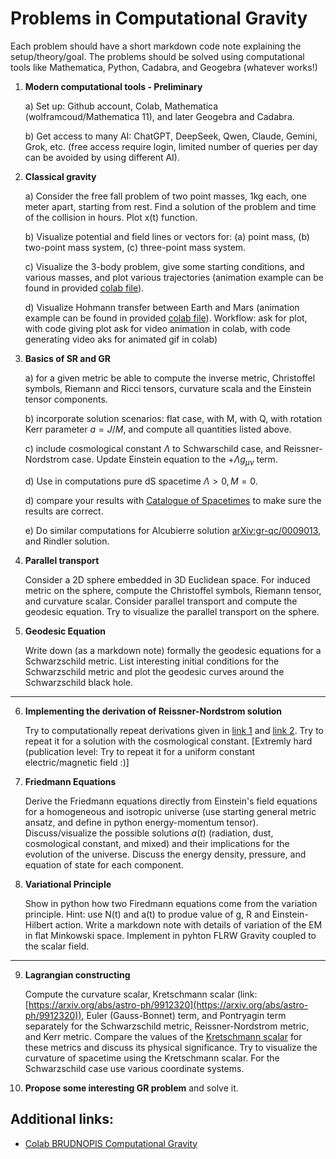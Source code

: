 # Problems in Computational Gravity

Each problem should have a short markdown code note explaining the setup/theory/goal. The problems should be solved using computational tools like Mathematica, Python, Cadabra, and Geogebra (whatever works!)

1. **Modern computational tools - Preliminary**

    a) Set up: Github account, Colab, Mathematica (wolframcoud/Mathematica 11), and later Geogebra and Cadabra. 
 
    b) Get access to many AI: ChatGPT, DeepSeek, Qwen, Claude, Gemini, Grok, etc. (free access require login, limited number of queries per day can be avoided by using different AI).

2. **Classical gravity**

    a) Consider the free fall problem of two point masses, 1kg each, one meter apart, starting from rest. Find a solution of the problem and time of the collision in hours. Plot x(t) function.

    b) Visualize potential and field lines or vectors for: (a) point mass, (b) two-point mass system, (c) three-point mass system.

    c) Visualize the 3-body problem, give some starting conditions, and various masses, and plot various trajectories (animation example can be found in provided [colab file](https://colab.research.google.com/drive/15PMeEg_V21tQgLgsNld_1Z0_OaPKLCIn?usp=sharing)).

    d) Visualize Hohmann transfer between Earth and Mars (animation example can be found in provided [colab file](https://colab.research.google.com/drive/15PMeEg_V21tQgLgsNld_1Z0_OaPKLCIn?usp=sharing)). Workflow: ask for plot, with code giving plot ask for video animation in colab, with code generating video aks for animated gif in colab)

3. **Basics of SR and GR**

    a) for a given metric be able to compute the inverse metric, Christoffel symbols, Riemann and Ricci tensors, curvature scala and the Einstein tensor components.

    b) incorporate solution scenarios: flat case, with M, with Q, with rotation Kerr parameter $a=J/M$, and compute all quantities listed above.

    c) include cosmological constant $\Lambda$ to Schwarschild case, and Reissner-Nordstrom case. Update Einstein equation to the $+ \Lambda g_{\mu \nu}$ term.
   
    d) Use in computations pure dS spacetime $\Lambda > 0, M=0$.

    d) compare your results with [Catalogue of Spacetimes](https://www2.mpia-hd.mpg.de/homes/tmueller/pages/rela_additional.php) to make sure the results are correct.

    e) Do similar computations for Alcubierre solution [arXiv:gr-qc/0009013](https://arxiv.org/abs/gr-qc/0009013), and Rindler solution.

5. **Parallel transport** 

    Consider a 2D sphere embedded in 3D Euclidean space. For induced metric on the sphere, compute the Christoffel symbols, Riemann tensor, and curvature scalar. Consider parallel transport and compute the geodesic equation. Try to visualize the parallel transport on the sphere.

6. **Geodesic Equation** 

    Write down (as a markdown note) formally the geodesic equations for a Schwarzschild metric. List interesting initial conditions for the Schwarzschild metric and plot the geodesic curves around the Schwarzschild black hole.

---

6. **Implementing the derivation of Reissner-Nordstrom solution**

    Try to computationally repeat derivations given in [link 1](https://www.researchgate.net/publication/336304500_Reissner-Nordstrom_metric) and [link 2](https://www.diva-portal.org/smash/get/diva2:912393/FULLTEXT01.pdf). Try to repeat it for a solution with the cosmological constant. [Extremly hard (publication level: Try to repeat it for a uniform constant electric/magnetic field :)]

7. **Friedmann Equations**

    Derive the Friedmann equations directly from Einstein's field equations for a homogeneous and isotropic universe (use starting general metric ansatz, and define in python energy-momentum tensor). Discuss/visualize the possible solutions $a(t)$ (radiation, dust, cosmological constant, and mixed) and their implications for the evolution of the universe. Discuss the energy density, pressure, and equation of state for each component. 

8. **Variational Principle** 

    Show in python how two Firedmann equations come from the variation principle. Hint: use N(t) and a(t) to produe value of g, R and Einstein-Hilbert action. Write a markdown note with details of variation of the EM in flat Minkowski space. Implement in pyhton FLRW Gravity coupled to the scalar field. 

---

9. **Lagrangian constructing**

    Compute the curvature scalar, Kretschmann scalar (link: [https://arxiv.org/abs/astro-ph/9912320](https://arxiv.org/abs/astro-ph/9912320)), Euler (Gauss-Bonnet) term, and Pontryagin term separately for the Schwarzschild metric, Reissner-Nordstrom metric, and Kerr metric. Compare the values of the [Kretschmann scalar](https://medium.com/@Merrysci/why-kretschmann-scalar-is-important-in-general-relativity-05e58576768e) for these metrics and discuss its physical significance. Try to visualize the curvature of spacetime using the Kretschmann scalar. For the Schwarzschild case use various coordinate systems.
   
10. **Propose some interesting GR problem** and solve it.

## Additional links:

- [Colab BRUDNOPIS Computational Gravity](https://colab.research.google.com/drive/15PMeEg_V21tQgLgsNld_1Z0_OaPKLCIn?usp=sharing)
